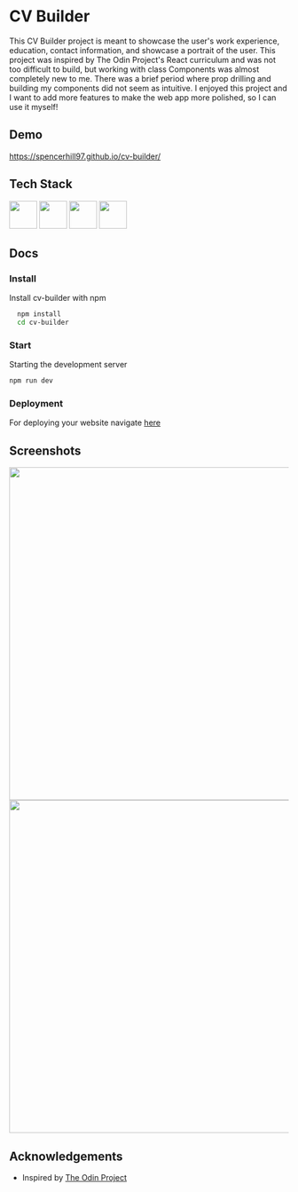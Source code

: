 
# CV Builder

This CV Builder project is meant to showcase the user's work experience, education, contact information, and showcase a portrait of the user. This project was inspired by The Odin Project's React curriculum and was not too difficult to build, but working with class Components was almost completely new to me. There was a brief period where prop drilling and building my components did not seem as intuitive. I enjoyed this project and I want to add more features to make the web app more polished, so I can use it myself!
## Demo

https://spencerhill97.github.io/cv-builder/


## Tech Stack

<div align="left">
<img src="https://cdn.jsdelivr.net/gh/devicons/devicon/icons/html5/html5-original.svg" width="50" height="50"/>
<img src="https://cdn.jsdelivr.net/gh/devicons/devicon/icons/css3/css3-original.svg" width="50" height="50" />
<img src="https://cdn.jsdelivr.net/gh/devicons/devicon/icons/javascript/javascript-original.svg" width="50" height="50">
<img src="https://cdn.jsdelivr.net/gh/devicons/devicon/icons/react/react-original.svg" width="50" height="50"/>

          
          
## Docs

### Install

Install cv-builder with npm

```bash
  npm install
  cd cv-builder
```

### Start

Starting the development server

```bash
npm run dev

```

### Deployment

For deploying your website navigate [here](https://medium.com/@badreddine.boudaoud21/create-a-react-app-with-vite-and-deploy-it-on-github-48b82e19f821)
    
## Screenshots

<img src="https://github.com/spencerhill97/cv-builder/assets/113248092/967f5667-8e1d-48d1-a828-051376229b04" width="600" />
<img src="https://github.com/spencerhill97/cv-builder/assets/113248092/0cce0e43-a454-4559-828a-3de30dadb0d6" width="600" />


## Acknowledgements

 - Inspired by [The Odin Project](https://www.theodinproject.com/lessons/node-path-javascript-cv-application)


